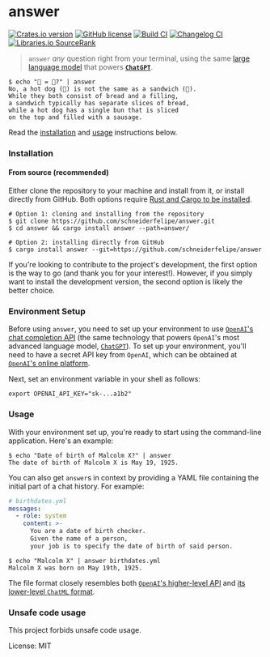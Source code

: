 # answer

[![Crates.io version](https://img.shields.io/crates/v/answer)](https://crates.io/crates/answer)
[![GitHub license](https://img.shields.io/github/license/schneiderfelipe/answer)](https://github.com/schneiderfelipe/answer/blob/main/LICENSE)
[![Build CI](https://github.com/schneiderfelipe/answer/actions/workflows/ci.yml/badge.svg)](https://github.com/schneiderfelipe/answer/actions/workflows/ci.yml)
[![Changelog CI](https://github.com/schneiderfelipe/answer/actions/workflows/changelog.yml/badge.svg)](https://github.com/schneiderfelipe/answer/blob/main/CHANGELOG.md#changelog)
[![Libraries.io `SourceRank`](https://img.shields.io/librariesio/sourcerank/cargo/answer)](https://libraries.io/cargo/answer)

> `answer` _any_ question right from your terminal,
> using the same
> [large language model](https://en.wikipedia.org/wiki/Large_language_model)
> that powers
> [**`ChatGPT`**](https://chat.openai.com/chat).

```console
$ echo "🌭 = 🥪?" | answer
No, a hot dog (🌭) is not the same as a sandwich (🥪).
While they both consist of bread and a filling,
a sandwich typically has separate slices of bread,
while a hot dog has a single bun that is sliced
on the top and filled with a sausage.
```

Read
the [installation](#installation)
and [usage](#usage) instructions below.

### Installation

#### From source (recommended)

Either clone the repository to your machine and install from it,
or install directly from GitHub.
Both options require [Rust and Cargo to be installed](https://rustup.rs/).

```console
# Option 1: cloning and installing from the repository
$ git clone https://github.com/schneiderfelipe/answer.git
$ cd answer && cargo install answer --path=answer/

# Option 2: installing directly from GitHub
$ cargo install answer --git=https://github.com/schneiderfelipe/answer
```

If you're looking to contribute to the project's development,
the first option is the way to go (and thank you for your interest!).
However,
if you simply want to install the development version,
the second option is likely the better choice.

### Environment Setup

Before using `answer`,
you need to set up your environment to use
[`OpenAI`'s chat completion API](https://platform.openai.com/docs/guides/chat/chat-completions-beta)
(the same technology that powers `OpenAI`'s most advanced language model,
[`ChatGPT`](https://chat.openai.com/chat)).
To set up your environment,
you'll need to have a secret API key from `OpenAI`,
which can be obtained at
[`OpenAI`'s online platform](https://platform.openai.com/account/api-keys).

Next,
set an environment variable in your shell as follows:

```shell
export OPENAI_API_KEY="sk-...a1b2"
```

### Usage

With your environment set up,
you're ready to start using
the command-line application.
Here's an example:

```console
$ echo "Date of birth of Malcolm X?" | answer
The date of birth of Malcolm X is May 19, 1925.
```

You can also get `answer`s in context by providing a YAML file containing
the initial part of a chat history.
For example:

```yaml
# birthdates.yml
messages:
  - role: system
    content: >-
      You are a date of birth checker.
      Given the name of a person,
      your job is to specify the date of birth of said person.
```

```console
$ echo "Malcolm X" | answer birthdates.yml
Malcolm X was born on May 19th, 1925.
```

The file format closely resembles both
[`OpenAI`'s higher-level API](https://platform.openai.com/docs/guides/chat/introduction)
and
[its lower-level `ChatML` format](https://github.com/openai/openai-python/blob/main/chatml.md).

### Unsafe code usage

This project forbids unsafe code usage.

License: MIT
